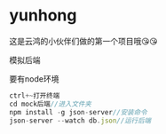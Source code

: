 # yunhong
这是云鸿的小伙伴们做的第一个项目哦😘😘



模拟后端

要有node环境

```js
ctrl+~打开终端
cd mock后端//进入文件夹
npm install -g json-server//安装命令
json-server --watch db.json//运行后端
```

